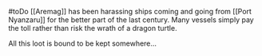 #toDo
 [[Aremag]] has been harassing ships coming and going from [[Port Nyanzaru]] for the better part of the last century. Many vessels simply pay the toll rather than risk the wrath of a dragon turtle. 

All this loot is bound to be kept somewhere…
